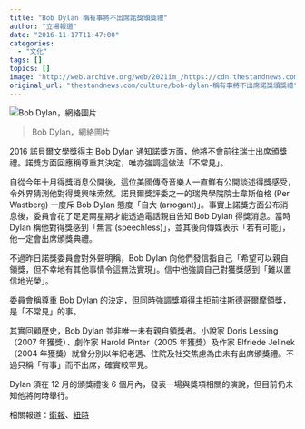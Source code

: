 ```yaml
---
title: "Bob Dylan 稱有事將不出席諾獎頒獎禮"
author: "立場報道"
date: "2016-11-17T11:47:00"
categories:
  - "文化"
tags: []
topics: []
image: "http://web.archive.org/web/2021im_/https://cdn.thestandnews.com/media/photos/cache/969681-100-hdq-bob-dylan-wallpapers_UHtW9_1200x0.png"
original_url: "thestandnews.com/culture/bob-dylan-稱有事將不出席諾獎頒獎禮"
---
```

![Bob Dylan，網絡圖片](http://web.archive.org/web/2021im_/https://cdn.thestandnews.com/media/photos/cache/969681-100-hdq-bob-dylan-wallpapers_UHtW9_1200x0.png)

> Bob Dylan，網絡圖片

2016 諾貝爾文學獎得主 Bob Dylan 通知諾獎方面，他將不會前往瑞士出席頒獎禮。諾獎方面回應稱尊重其決定，唯亦強調這做法「不常見」。

自從今年十月得獎消息公開後，這位美國傳奇音樂人一直鮮有公開談述得獎感受，令外界猜測他對得獎興味索然。諾貝爾獎評委之一的瑞典學院院士韋斯伯格 (Per Wastberg) 一度斥 Bob Dylan 態度「自大 (arrogant)」。事實上諾獎方面公布消息後，委員會花了足足兩星期才能透過電話親自告知 Bob Dylan 得獎消息。當時 Dylan 稱他對得獎感到「無言 (speechless)」，並其後向傳媒表示「若有可能」，他一定會出席頒獎典禮。

不過昨日諾獎委員會對外聲明稱，Bob Dylan 向他們發信指自己「希望可以親自領獎，但不幸地有其他事情令這無法實現」。信中他強調自己對獲獎感到「難以置信地光榮」。

委員會稱尊重 Bob Dylan 的決定，但同時強調獎項得主拒前往斯德哥爾摩領獎，是「不常見」的事。

其實回顧歷史，Bob Dylan 並非唯一未有親自領獎者。小說家 Doris Lessing（2007 年獲獎）、劇作家 Harold Pinter（2005 年獲獎）及作家 Elfriede Jelinek（2004 年獲獎）就曾分別以年紀老邁、住院及社交焦慮為由未有出席頒獎禮。不過只稱「有事」而不出席，確實較罕見。

Dylan 須在 12 月的頒獎禮後 6 個月內，發表一場與獎項相關的演說，但目前仍未知他將何時舉行。

相關報道：[衛報](http://web.archive.org/web/20210628221614/https://www.theguardian.com/music/2016/nov/16/bob-dylan-tells-nobel-prize-committee-he-will-not-go-to-sweden-for-ceremony?CMP=fb_gu)、[紐時](http://web.archive.org/web/20210628221614/http://www.nytimes.com/2016/11/17/books/bob-dylan-not-attending-nobel-prize-ceremony-stockholm.html?_r=0)